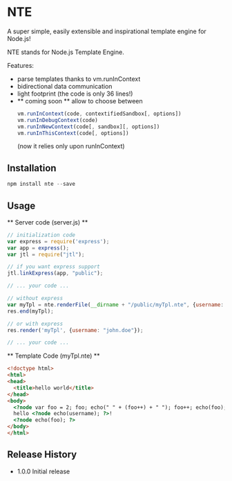 # NTE

A super simple, easily extensible and inspirational template engine for Node.js!

NTE stands for Node.js Template Engine.

Features:
* parse templates thanks to vm.runInContext
* bidirectional data communication
* light footprint (the code is only 36 lines!)
* ** coming soon ** allow to choose between
  ```js
  vm.runInContext(code, contextifiedSandbox[, options])
  vm.runInDebugContext(code)
  vm.runInNewContext(code[, sandbox][, options])
  vm.runInThisContext(code[, options])
  ```
  (now it relies only upon runInContext)

## Installation
  ```js
  npm install nte --save
  ```

## Usage
  ** Server code (server.js) **
  ```js
  // initialization code
  var express = require('express');
  var app = express();
  var jtl = require("jtl");
  
  // if you want express support
  jtl.linkExpress(app, "public");

  // ... your code ...
  
  // without express
  var myTpl = nte.renderFile(__dirname + "/public/myTpl.nte", {username: "john.doe"});
  res.end(myTpl);
  
  // or with express
  res.render('myTpl', {username: "john.doe"});
  
  // ... your code ...
  ```
  
  ** Template Code (myTpl.nte) **
  ```html
  <!doctype html>
  <html>
  <head>
	<title>hello world</title>
  </head>
  <body>
  	<?node var foo = 2; foo; echo(" " + (foo++) + " "); foo++; echo(foo); ?>
  	hello <?node echo(username); ?>!
  	<?node echo(foo); ?>
  </body>
  </html>
  ```

## Release History

* 1.0.0 Initial release